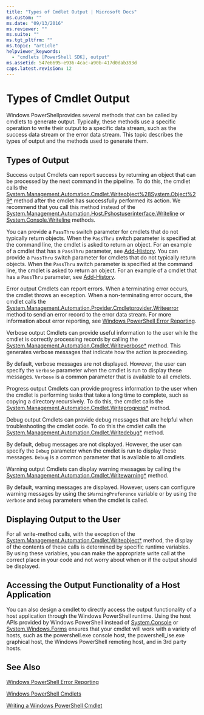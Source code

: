 ```yaml
---
title: "Types of Cmdlet Output | Microsoft Docs"
ms.custom: ""
ms.date: "09/13/2016"
ms.reviewer: ""
ms.suite: ""
ms.tgt_pltfrm: ""
ms.topic: "article"
helpviewer_keywords:
  - "cmdlets [PowerShell SDK], output"
ms.assetid: 547e6695-e936-4cac-a90b-417d0dab393d
caps.latest.revision: 12
---
```

# Types of Cmdlet Output

Windows PowerShellprovides several methods that can be called by cmdlets to generate output. Typically, these methods use a specific operation to write their output to a specific data stream, such as the success data stream or the error data stream. This topic describes the types of output and the methods used to generate them.

## Types of Output

Success output
Cmdlets can report success by returning an object that can be processed by the next command in the pipeline. To do this, the cmdlet calls the [System.Management.Automation.Cmdlet.Writeobject%28System.Object%29*](/dotnet/api/System.Management.Automation.Cmdlet.WriteObject%28System.Object%29) method after the cmdlet has successfully performed its action. We recommend that you call this method instead of the [System.Management.Automation.Host.Pshostuserinterface.Writeline](/dotnet/api/System.Management.Automation.Host.PSHostUserInterface.WriteLine) or [System.Console.Writeline](/dotnet/api/System.Console.WriteLine) methods.

You can provide a `PassThru` switch parameter for cmdlets that do not typically return objects. When the `PassThru` switch parameter is specified at the command line, the cmdlet is asked to return an object. For an example of a cmdlet that has a `PassThru` parameter, see [Add-History](/powershell/module/Microsoft.PowerShell.Core/Add-History).
You can provide a `PassThru` switch parameter for cmdlets that do not typically return objects. When the `PassThru` switch parameter is specified at the command line, the cmdlet is asked to return an object. For an example of a cmdlet that has a `PassThru` parameter, see [Add-History](/powershell/module/Microsoft.PowerShell.Core/Add-History).

Error output
Cmdlets can report errors. When a terminating error occurs, the cmdlet throws an exception. When a non-terminating error occurs, the cmdlet calls the [System.Management.Automation.Provider.Cmdletprovider.Writeerror](/dotnet/api/System.Management.Automation.Provider.CmdletProvider.WriteError) method to send an error record to the error data stream. For more information about error reporting, see [Windows PowerShell Error Reporting](./error-reporting-concepts.md).

Verbose output
Cmdlets can provide useful information to the user while the cmdlet is correctly processing records by calling the [System.Management.Automation.Cmdlet.Writeverbose*](/dotnet/api/System.Management.Automation.Cmdlet.WriteVerbose) method. This generates verbose messages that indicate how the action is proceeding.

By default, verbose messages are not displayed. However, the user can specify the `Verbose` parameter when the cmdlet is run to display these messages. `Verbose` is a common parameter that is available to all cmdlets.

Progress output
Cmdlets can provide progress information to the user when the cmdlet is performing tasks that take a long time to complete, such as copying a directory recursively. To do this, the cmdlet calls the [System.Management.Automation.Cmdlet.Writeprogress*](/dotnet/api/System.Management.Automation.Cmdlet.WriteProgress) method.

Debug output
Cmdlets can provide debug messages that are helpful when troubleshooting the cmdlet code. To do this the cmdlet calls the [System.Management.Automation.Cmdlet.Writedebug*](/dotnet/api/System.Management.Automation.Cmdlet.WriteDebug) method.

By default, debug messages are not displayed. However, the user can specify the `Debug` parameter when the cmdlet is run to display these messages. `Debug` is a common parameter that is available to all cmdlets.

Warning output
Cmdlets can display warning messages by calling the [System.Management.Automation.Cmdlet.Writewarning*](/dotnet/api/System.Management.Automation.Cmdlet.WriteWarning) method.

By default, warning messages are displayed. However, users can configure warning messages by using the `$WarningPreference` variable or by using the `Verbose` and `Debug` parameters when the cmdlet is called.

## Displaying Output to the User

For all write-method calls, with the exception of the [System.Management.Automation.Cmdlet.Writeobject*](/dotnet/api/System.Management.Automation.Cmdlet.WriteObject) method, the display of the contents of these calls is determined by specific runtime variables. By using these variables, you can make the appropriate write call at the correct place in your code and not worry about when or if the output should be displayed.

## Accessing the Output Functionality of a Host Application

You can also design a cmdlet to directly access the output functionality of a host application through the Windows PowerShell runtime. Using the host APIs provided by Windows PowerShell instead of [System.Console](/dotnet/api/System.Console) or [System.Windows.Forms](/dotnet/api/System.Windows.Forms) ensures that your cmdlet will work with a variety of hosts, such as the powershell.exe console host, the powershell_ise.exe graphical host, the Windows PowerShell remoting host, and in 3rd party hosts.

## See Also

[Windows PowerShell Error Reporting](./error-reporting-concepts.md)

[Windows PowerShell Cmdlets](./cmdlet-overview.md)

[Writing a Windows PowerShell Cmdlet](./writing-a-windows-powershell-cmdlet.md)
